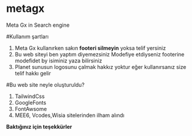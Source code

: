 # metagx
Meta Gx in Search engine

#Kullanım şartları 
1. Meta Gx kullanırken sakın **footeri silmeyin** yoksa telif yersiniz
2. Bu web siteyi ben yaptım diyemezsiniz Modefiye etdiyseniz footerine modefidet by isiminiz yaza bilirsiniz
3. Planet sunusun logosunu çalmak hakkız yoktur eğer kullanırsanız size telif hakkı gelir

#Bu web site neyle oluşturuldu?
1. TailwindCss
2. GoogleFonts
3. FontAwsome
4. MEE6, Vcodes,Wisia sitelerinden ilham alındı

**Baktığınız için teşekkürler** 
